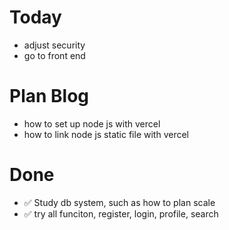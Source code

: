 # Today

- adjust security
- go to front end

# Plan Blog

- how to set up node js with vercel
- how to link node js static file with vercel

# Done

- ✅ Study db system, such as how to plan scale
- ✅ try all funciton, register, login, profile, search
